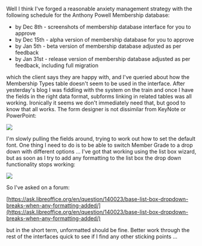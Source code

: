 Well I think I've forged a reasonable anxiety management strategy with the following schedule for the Anthony Powell Membership database:

* by Dec 8th - screenshots of membership database interface for you to approve
* by Dec 15th - alpha version of membership database for you to approve
* by Jan 5th - beta version of membership database adjusted as per feedback
* by Jan 31st - release version of membership database adjusted as per feedback, including full migration 

which the client says they are happy with, and I've queried about how the Membership Types table doesn't seem to be used in the interface.  After yesterday's blog I was fiddling with the system on the train and once I have the fields in the right data format, subforms linking in related tables was all working.  Ironically it seems we don't immediately need that, but good to know that all works.  The form designer is not dissimilar from KeyNote or PowerPoint:

![](https://dl.dropbox.com/s/eqeny8wkgv225x0/Screenshot%202017-12-06%2011.53.53.png?dl=0)

I'm slowly pulling the fields around, trying to work out how to set the default font.  One thing I need to do is to be able to switch Member Grade to a drop down with different options ... I've got that working using the list box wizard, but as soon as I try to add any formatting to the list box the drop down functionality stops working:

![](https://dl.dropbox.com/s/tlrx6xodqs4fw1p/Screenshot%202017-12-06%2013.46.39.png?dl=0)

So I've asked on a forum:

[https://ask.libreoffice.org/en/question/140023/base-list-box-dropdown-breaks-when-any-formatting-added/](https://ask.libreoffice.org/en/question/140023/base-list-box-dropdown-breaks-when-any-formatting-added/)

but in the short term, unformatted should be fine.  Better work through the rest of the interfaces quick to see if I find any other sticking points ...
